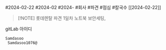 #2024-02-22
#2024-02 
#2024- 
#회사 
#파견
#점심 
#칼국수
[[2024-02-22]]

> [!NOTE] 롯데렌탈 파견 1일차
> 노트북 보안세팅, 


gitLab 아이디 

	Samdasoo
	 Samdasoo1076@


